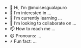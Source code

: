 - 👋 Hi, I’m @moisesgualapuro
- 👀 I’m interested in ...
- 🌱 I’m currently learning ...
- 💞️ I’m looking to collaborate on ...
- 📫 How to reach me ...
- 😄 Pronouns: ...
- ⚡ Fun fact: ...

<!---
moisesgualapuro/moisesgualapuro is a ✨ special ✨ repository because its `README.md` (this file) appears on your GitHub profile.
You can click the Preview link to take a look at your changes.
--->
